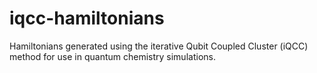 # iqcc-hamiltonians
Hamiltonians generated using the iterative Qubit Coupled Cluster (iQCC) method for use in quantum chemistry simulations.
